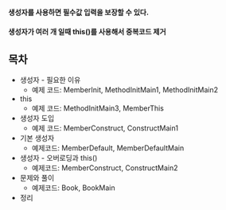 #### 생성자를 사용하면 필수값 입력을 보장할 수 있다.
#### 생성자가 여러 개 일때 this()를 사용해서 중복코드 제거

## 목차
- 생성자 - 필요한 이유
  - 예제 코드: MemberInit, MethodInitMain1, MethodInitMain2
- this
  - 예제 코드: MethodInitMain3, MemberThis
- 생성자 도입
  - 예제 코드: MemberConstruct, ConstructMain1
- 기본 생성자
  - 예제코드: MemberDefault, MemberDefaultMain
- 생성자 - 오버로딩과 this()
  - 예제코드: MemberConstruct, ConstructMain2
- 문제와 풀이
  - 예제코드: Book, BookMain
- 정리

